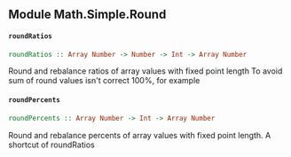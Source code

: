 ## Module Math.Simple.Round

#### `roundRatios`

``` purescript
roundRatios :: Array Number -> Number -> Int -> Array Number
```

Round and rebalance ratios of array values with fixed point length
To avoid sum of round values isn't correct 100%, for example 

#### `roundPercents`

``` purescript
roundPercents :: Array Number -> Int -> Array Number
```

Round and rebalance percents of array values with fixed point length.
A shortcut of roundRatios 


